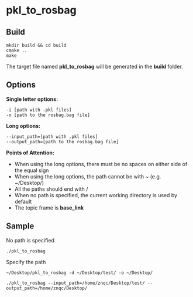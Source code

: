 # pkl_to_rosbag

## Build

```shell
mkdir build && cd build
cmake ..
make
```

The target file named **pkl_to_rosbag** will be generated in the **build** folder.



## Options

**Single letter options:**

```
-i [path with .pkl files]
-o [path to the rosbag.bag file]
```

**Long options:**

```
--input_path=[path with .pkl files]
--output_path=[path to the rosbag.bag file] 
```

**Points of Attention:**

- When using the long options, there must be no spaces on either side of the equal sign
- When using the long options,  the path cannot be with ~ (e.g. ~/Desktop/)
- All the paths should end with /
- When no path is specified, the current working directory is used by default
- The topic frame is **base_link**



## Sample

No path is specified

```
./pkl_to_rosbag 
```

Specify the path

```
~/Desktop/pkl_to_rosbag -d ~/Desktop/test/ -o ~/Desktop/
```

```
./pkl_to_rosbag --input_path=/home/znqc/Desktop/test/ --output_path=/home/znqc/Desktop/
```

